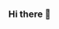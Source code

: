 ### Hi there 👋

<!--
**Kirov7/Kirov7** is a ✨ _special_ ✨ repository because its `README.md` (this file) appears on your GitHub profile.

Here are some ideas to get you started:
![Github Stats](https://github-readme-stats.vercel.app/api?username=Kirov7&show_icons=true&theme=dark&count_private=true)
![Most Used Languages](https://github-readme-stats.vercel.app/api/top-langs/?username=Kirov7&theme=dark&layout=compact)


- 🔭 I’m currently working on ...
- 🌱 I’m currently learning ...
- 👯 I’m looking to collaborate on ...
- 🤔 I’m looking for help with ...
- 💬 Ask me about ...
- 📫 How to reach me: ...
- 😄 Pronouns: ...
- ⚡ Fun fact: ...
-->
